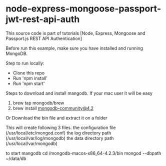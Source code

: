 # node-express-mongoose-passport-jwt-rest-api-auth

This source code is part of tutorials [Node, Express, Mongoose and Passport.js REST API Authentication]

Before run this example, make sure you have installed and running MongoDB.

Step to run locally:

* Clone this repo
* Run 'npm install'
* Run 'npm start'

Steps to download and install mangodb.
If your mac user it will be easy

1. brew tap mongodb/brew
2. brew install mongodb-community@4.2

Or Download the bin file and extract it on a folder 

This will create following 3 files.
    the configuration file (/usr/local/etc/mongod.conf)
    the log directory path (/usr/local/var/log/mongodb)
    the data directory path (/usr/local/var/mongodb)
    
to start mangodb
cd <path>/mongodb-macos-x86_64-4.2.3/bin
mongod --dbpath ~/data/db
    
